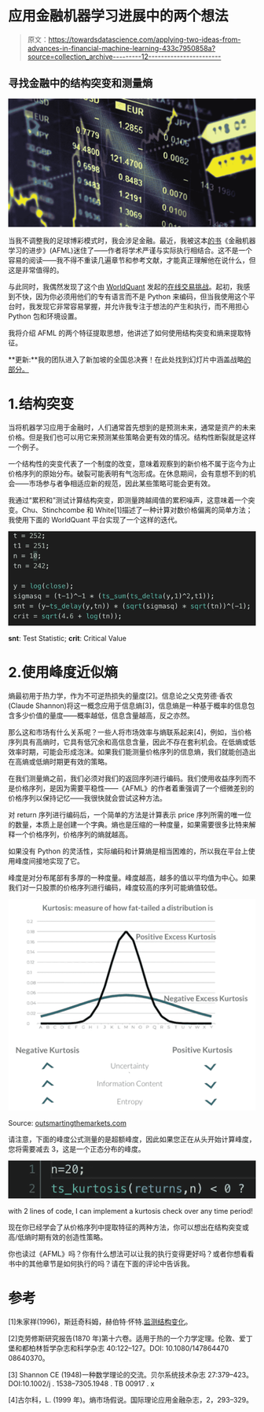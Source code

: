 # 应用金融机器学习进展中的两个想法

> 原文：<https://towardsdatascience.com/applying-two-ideas-from-advances-in-financial-machine-learning-433c7950858a?source=collection_archive---------12----------------------->

## 寻找金融中的结构突变和测量熵

![](img/871f99e3a320bd64af85ad0c670502b7.png)

当我不调整我的足球博彩模式时，我会涉足金融。最近，我被这本[的书](https://www.oreilly.com/library/view/advances-in-financial/9781119482086/)《金融机器学习的进步》(AFML)迷住了——作者将学术严谨与实际执行相结合。这不是一个容易的阅读——我不得不重读几遍章节和参考文献，才能真正理解他在说什么，但这是非常值得的。

与此同时，我偶然发现了这个由 [WorldQuant](https://www.worldquant.com/home/) 发起的[在线交易挑战](https://websim.worldquantvrc.com)。起初，我感到不快，因为你必须用他们的专有语言而不是 Python 来编码，但当我使用这个平台时，我发现它非常容易掌握，并允许我专注于想法的产生和执行，而不用担心 Python 包和环境设置。

我将介绍 AFML 的两个特征提取思想，他讲述了如何使用结构突变和熵来提取特征。

**更新:**我的团队进入了新加坡的全国总决赛！在此处找到幻灯片中涵盖战略[的部分。](https://www.slideshare.net/neoyipeng/applying-two-ideas-from-advances-in-financial-machinelearning)

# 1.结构突变

当将机器学习应用于金融时，人们通常首先想到的是预测未来，通常是资产的未来价格。但是我们也可以用它来预测某些策略会更有效的情况。结构性断裂就是这样一个例子。

一个结构性的突变代表了一个制度的改变，意味着观察到的新价格不属于迄今为止价格序列的原始分布。破裂可能表明有气泡形成。在休息期间，会有意想不到的机会——市场参与者争相适应新的规范，因此某些策略可能会更有效。

我通过“累积和”测试计算结构突变，即测量跨越阈值的累积噪声，这意味着一个突变。Chu、Stinchcombe 和 White[1]描述了一种计算对数价格偏离的简单方法；我使用下面的 WorldQuant 平台实现了一个这样的迭代。

![](img/b9b0884c37ef59e48f92dcf28275cd3f.png)

**snt**: Test Statistic; **crit**: Critical Value

# 2.使用峰度近似熵

熵最初用于热力学，作为不可逆热损失的量度[2]。信息论之父克劳德·香农(Claude Shannon)将这一概念应用于信息熵[3]，信息熵是一种基于概率的信息包含多少价值的量度——概率越低，信息含量越高，反之亦然。

那么这和市场有什么关系呢？一些人将市场效率与熵联系起来[4]，例如，当价格序列具有高熵时，它具有低冗余和高信息含量，因此不存在套利机会。在低熵或低效率时期，可能会形成泡沫。如果我们能测量价格序列的信息熵，我们就能创造出在高熵或低熵时期更有效的策略。

在我们测量熵之前，我们必须对我们的返回序列进行编码。我们使用收益序列而不是价格序列，是因为需要平稳性——《AFML》的作者着重强调了一个细微差别的价格序列以保持记忆——我很快就会尝试这种方法。

对 return 序列进行编码后，一个简单的方法是计算表示 price 序列所需的唯一位的数量，本质上是创建一个字典。熵也是压缩的一种度量，如果需要很多比特来解释一个价格序列，价格序列的熵就越高。

如果没有 Python 的灵活性，实际编码和计算熵是相当困难的，所以我在平台上使用峰度间接地实现了它。

峰度是对分布尾部有多厚的一种度量。峰度越高，越多的值以平均值为中心。如果我们对一只股票的价格序列进行编码，峰度较高的序列可能熵值较低。

![](img/9fc046ee71ce7105a5ae845798ac73f4.png)

Source: [outsmartingthemarkets.com](http://outsmartingthemarkets.com/uploads/1/2/3/6/123676209/afml_-_wqc.pptx.pdf)

请注意，下面的峰度公式测量的是超额峰度，因此如果您正在从头开始计算峰度，您将需要减去 3，这是一个正态分布的峰度。

![](img/c427bf74dcd1c983e3fbf6eb726da38c.png)

with 2 lines of code, I can implement a kurtosis check over any time period!

现在你已经学会了从价格序列中提取特征的两种方法，你可以想出在结构突变或高/低熵时期有效的创造性策略。

你也读过《AFML》吗？你有什么想法可以让我的执行变得更好吗？或者你想看看书中的其他章节是如何执行的吗？请在下面的评论中告诉我。

# 参考

[1]朱家祥(1996)，斯廷奇科姆，赫伯特·怀特.[监测结构变化](http://links.jstor.org/sici?sici=0012-9682%28199609%2964%3A5%3C1045%3AMSC%3E2.0.CO%3B2-Z)。

[2]克劳修斯研究报告(1870 年)第十六卷。适用于热的一个力学定理。伦敦、爱丁堡和都柏林哲学杂志和科学杂志 40:122–127。DOI: 10.1080/147864470 08640370。

[3] Shannon CE (1948)一种数学理论的交流。贝尔系统技术杂志 27:379–423。DOI:10.1002/j . 1538–7305.1948 . TB 00917 . x

[4]古尔科，L. (1999 年)。熵市场假说。国际理论应用金融杂志，2，293–329。